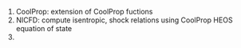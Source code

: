 1. CoolProp: extension of CoolProp fuctions
2. NICFD: compute isentropic, shock relations using CoolProp HEOS equation of state
3.
